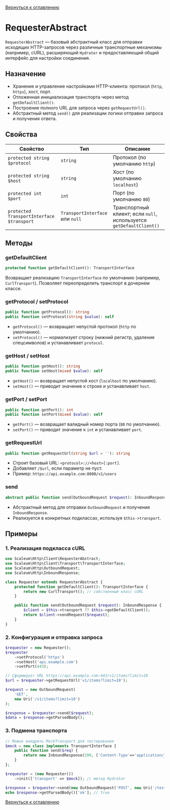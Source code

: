 [Вернуться к оглавлению](../../../index.md)

# RequesterAbstract

`RequesterAbstract` — базовый абстрактный класс для отправки исходящих HTTP-запросов через различные транспортные механизмы (например, cURL), расширяющий `Hydrator` и предоставляющий общий интерфейс для настройки соединения.

## Назначение

- Хранение и управление настройками HTTP-клиента: протокол (`http`, `https`), хост, порт.
- Отложенная инициализация транспорта через метод `getDefaultClient()`.
- Построение полного URL для запроса через `getRequestUrl()`.
- Абстрактный метод `send()` для реализации логики отправки запроса и получения ответа.

## Свойства

| Свойство                       | Тип                | Описание                        |
| ------------------------------ | ------------------ | ------------------------------- |
| `protected string $protocol`   | `string`           | Протокол (по умолчанию `http`)  |
| `protected string $host`       | `string`           | Хост (по умолчанию `localhost`) |
| `protected int $port`          | `int`              | Порт (по умолчанию `80`)        |
| `protected TransportInterface $transport` | `TransportInterface` или `null`  | Транспортный клиент; если `null`, используется `getDefaultClient()` |

## Методы

### getDefaultClient

```php
protected function getDefaultClient(): TransportInterface
```

Возвращает реализацию `TransportInterface` по умолчанию (например, `CurlTransport`). Позволяет переопределить транспорт в дочернем классе.

### getProtocol / setProtocol

```php
public function getProtocol(): string
public function setProtocol(string $value): self
```

- `getProtocol()` — возвращает непустой протокол (`http` по умолчанию).
- `setProtocol()` — нормализует строку (нижний регистр, удаление спецсимволов) и устанавливает `protocol`.

### getHost / setHost

```php
public function getHost(): string
public function setHost(mixed $value): self
```

- `getHost()` — возвращает непустой хост (`localhost` по умолчанию).
- `setHost()` — приводит значение к строке и устанавливает `host`.

### getPort / setPort

```php
public function getPort(): int
public function setPort(mixed $value): self
```

- `getPort()` — возвращает валидный номер порта (`80` по умолчанию).
- `setPort()` — приводит значение к `int` и устанавливает `port`.

### getRequestUrl

```php
public function getRequestUrl(string $url = ''): string
```

- Строит базовый URL: `<protocol>://<host>[:port]`.
- Добавляет `/$url`, если параметр не пуст.
- Пример: `https://api.example.com:8080/v1/users`

### send

```php
abstract public function send(OutboundRequest $request): InboundResponse
```

- Абстрактный метод для отправки `OutboundRequest` и получения `InboundResponse`.
- Реализуется в конкретных подклассах, используя `$this->transport`.

## Примеры

### 1. Реализация подкласса cURL

```php
use Scaleum\Http\Client\RequesterAbstract;
use Scaleum\Http\Client\Transport\TransportInterface;
use Scaleum\Http\OutboundRequest;
use Scaleum\Http\InboundResponse;

class Requester extends RequesterAbstract {
    protected function getDefaultClient(): TransportInterface {
        return new CurlTransport(); // собственный класс cURL
    }

    public function send(OutboundRequest $request): InboundResponse {
        $client = $this->transport ?? $this->getDefaultClient();
        return $client->sendRequest($request);
    }
}
```

### 2. Конфигурация и отправка запроса

```php
$requester = new Requester();
$requester
    ->setProtocol('https')
    ->setHost('api.example.com')
    ->setPort(443);

// Сформирует URL https://api.example.com:443/v1/items?limit=10
$url = $requester->getRequestUrl('v1/items?limit=10');

$request = new OutboundRequest(
    'GET',
    new Uri('/v1/items?limit=10')
);

$response = $requester->send($request);
$data = $response->getParsedBody();
```

### 3. Подмена транспорта

```php
// Можно внедрить MockTransport для тестирования
$mock = new class implements TransportInterface {
    public function send($req) {
        return new InboundResponse(200, ['Content-Type'=>'application/json'], json_encode(['ok'=>true]));
    }
};

$requester = (new Requester())
    ->init(['transport' => $mock]); // метод Hydrator

$response = $requester->send(new OutboundRequest('POST', new Uri('/test'), [], ['foo'=>'bar']));
echo $response->getParsedBody()['ok']; // true
```

[Вернуться к оглавлению](../../../index.md)

